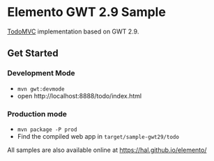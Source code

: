 # Elemento GWT 2.9 Sample

[TodoMVC](http://todomvc.com/) implementation based on GWT 2.9.

## Get Started

### Development Mode

- `mvn gwt:devmode`
- open http://localhost:8888/todo/index.html

### Production mode

- `mvn package -P prod`
- Find the compiled web app in `target/sample-gwt29/todo`

All samples are also available online at https://hal.github.io/elemento/
